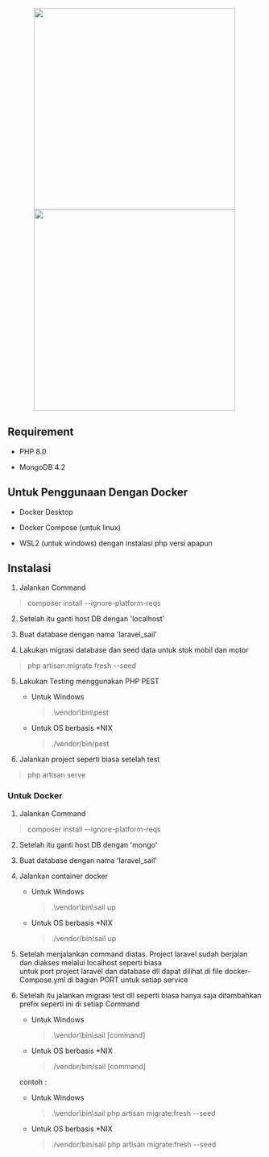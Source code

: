 <p align="center"><a href="https://laravel.com" target="_blank"><img src="https://raw.githubusercontent.com/laravel/art/master/logo-lockup/5%20SVG/2%20CMYK/1%20Full%20Color/laravel-logolockup-cmyk-red.svg" width="400"> <a href="https://pestphp.com/" target="_blank"><img src="https://pestphp.com/assets/img/small-logo.gif" width="400"></a></a></p>


## Requirement

- PHP 8.0

- MongoDB 4.2

## Untuk Penggunaan Dengan Docker

- Docker Desktop

- Docker Compose (untuk linux)

- WSL2 (untuk windows) dengan instalasi php versi apapun

## Instalasi

1. Jalankan Command
  > composer install --ignore-platform-reqs

2. Setelah itu ganti host DB dengan 'localhost'

3. Buat database dengan nama 'laravel_sail'

4. Lakukan migrasi database dan seed data untuk stok mobil dan motor
  >  php artisan:migrate fresh --seed

5. Lakukan Testing menggunakan PHP PEST
      - Untuk Windows
        > .\vendor\bin\pest 
      - Untuk OS berbasis *NIX
        > ./vendor/bin/pest

6. Jalankan project seperti biasa setelah test 
  > php artisan serve

### Untuk Docker

1. Jalankan Command
  > composer install --ignore-platform-reqs

2. Setelah itu ganti host DB dengan 'mongo'

3. Buat database dengan nama 'laravel_sail'

4. Jalankan container docker 
      - Untuk Windows
        > .\vendor\bin\sail up 
      - Untuk OS berbasis *NIX
        > ./vendor/bin/sail up

5. Setelah menjalankan command diatas. Project laravel sudah berjalan dan diakses melalui localhost seperti biasa \
  untuk port project laravel dan database dll dapat dilihat di file docker-Compose.yml di bagian PORT untuk setiap service


6. Setelah itu jalankan migrasi test dll seperti biasa hanya saja ditambahkan prefix seperti ini di setiap Command
      - Untuk Windows
        > .\vendor\bin\sail [command] 
      - Untuk OS berbasis *NIX
        > ./vendor/bin/sail [command]
    
    contoh :
      - Untuk Windows
        > .\vendor\bin\sail php artisan migrate:fresh --seed 
      - Untuk OS berbasis *NIX
        > ./vendor/bin/sail php artisan migrate:fresh --seed 






  

  

  

